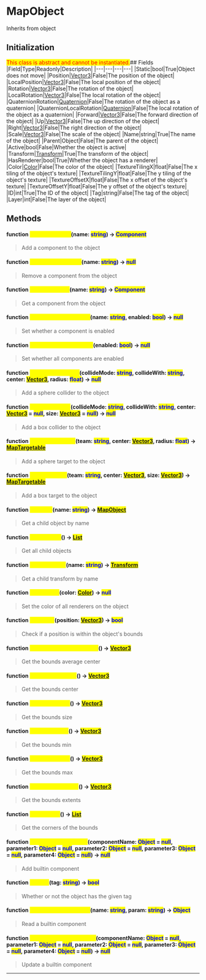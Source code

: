 # MapObject
Inherits from object
## Initialization
<mark style="color:red;">This class is abstract and cannot be instantiated.</mark>## Fields
|Field|Type|Readonly|Description|
|---|---|---|---|
|Static|bool|True|Object does not move|
|Position|[Vector3](../objects/Vector3.md)|False|The position of the object|
|LocalPosition|[Vector3](../objects/Vector3.md)|False|The local position of the object|
|Rotation|[Vector3](../objects/Vector3.md)|False|The rotation of the object|
|LocalRotation|[Vector3](../objects/Vector3.md)|False|The local rotation of the object|
|QuaternionRotation|[Quaternion](../objects/Quaternion.md)|False|The rotation of the object as a quaternion|
|QuaternionLocalRotation|[Quaternion](../objects/Quaternion.md)|False|The local rotation of the object as a quaternion|
|Forward|[Vector3](../objects/Vector3.md)|False|The forward direction of the object|
|Up|[Vector3](../objects/Vector3.md)|False|The up direction of the object|
|Right|[Vector3](../objects/Vector3.md)|False|The right direction of the object|
|Scale|[Vector3](../objects/Vector3.md)|False|The scale of the object|
|Name|string|True|The name of the object|
|Parent|Object|False|The parent of the object|
|Active|bool|False|Whether the object is active|
|Transform|[Transform](../objects/Transform.md)|True|The transform of the object|
|HasRenderer|bool|True|Whether the object has a renderer|
|Color|[Color](../objects/Color.md)|False|The color of the object|
|TextureTilingX|float|False|The x tiling of the object's texture|
|TextureTilingY|float|False|The y tiling of the object's texture|
|TextureOffsetX|float|False|The x offset of the object's texture|
|TextureOffsetY|float|False|The y offset of the object's texture|
|ID|int|True|The ID of the object|
|Tag|string|False|The tag of the object|
|Layer|int|False|The layer of the object|
## Methods
#### function <mark style="color:yellow;">AddComponent</mark>(name: <mark style="color:blue;">string</mark>) → <mark style="color:blue;">Component</mark>
> Add a component to the object

#### function <mark style="color:yellow;">RemoveComponent</mark>(name: <mark style="color:blue;">string</mark>) → <mark style="color:blue;">null</mark>
> Remove a component from the object

#### function <mark style="color:yellow;">GetComponent</mark>(name: <mark style="color:blue;">string</mark>) → <mark style="color:blue;">Component</mark>
> Get a component from the object

#### function <mark style="color:yellow;">SetComponentEnabled</mark>(name: <mark style="color:blue;">string</mark>, enabled: <mark style="color:blue;">bool</mark>) → <mark style="color:blue;">null</mark>
> Set whether a component is enabled

#### function <mark style="color:yellow;">SetComponentsEnabled</mark>(enabled: <mark style="color:blue;">bool</mark>) → <mark style="color:blue;">null</mark>
> Set whether all components are enabled

#### function <mark style="color:yellow;">AddSphereCollider</mark>(collideMode: <mark style="color:blue;">string</mark>, collideWith: <mark style="color:blue;">string</mark>, center: <mark style="color:blue;">[Vector3](../objects/Vector3.md)</mark>, radius: <mark style="color:blue;">float</mark>) → <mark style="color:blue;">null</mark>
> Add a sphere collider to the object

#### function <mark style="color:yellow;">AddBoxCollider</mark>(collideMode: <mark style="color:blue;">string</mark>, collideWith: <mark style="color:blue;">string</mark>, center: <mark style="color:blue;">[Vector3](../objects/Vector3.md)</mark> = <mark style="color:blue;">null</mark>, size: <mark style="color:blue;">[Vector3](../objects/Vector3.md)</mark> = <mark style="color:blue;">null</mark>) → <mark style="color:blue;">null</mark>
> Add a box collider to the object

#### function <mark style="color:yellow;">AddSphereTarget</mark>(team: <mark style="color:blue;">string</mark>, center: <mark style="color:blue;">[Vector3](../objects/Vector3.md)</mark>, radius: <mark style="color:blue;">float</mark>) → <mark style="color:blue;">[MapTargetable](../objects/MapTargetable.md)</mark>
> Add a sphere target to the object

#### function <mark style="color:yellow;">AddBoxTarget</mark>(team: <mark style="color:blue;">string</mark>, center: <mark style="color:blue;">[Vector3](../objects/Vector3.md)</mark>, size: <mark style="color:blue;">[Vector3](../objects/Vector3.md)</mark>) → <mark style="color:blue;">[MapTargetable](../objects/MapTargetable.md)</mark>
> Add a box target to the object

#### function <mark style="color:yellow;">GetChild</mark>(name: <mark style="color:blue;">string</mark>) → <mark style="color:blue;">[MapObject](../objects/MapObject.md)</mark>
> Get a child object by name

#### function <mark style="color:yellow;">GetChildren</mark>() → <mark style="color:blue;">[List](../objects/List.md)</mark>
> Get all child objects

#### function <mark style="color:yellow;">GetTransform</mark>(name: <mark style="color:blue;">string</mark>) → <mark style="color:blue;">[Transform](../objects/Transform.md)</mark>
> Get a child transform by name

#### function <mark style="color:yellow;">SetColorAll</mark>(color: <mark style="color:blue;">[Color](../objects/Color.md)</mark>) → <mark style="color:blue;">null</mark>
> Set the color of all renderers on the object

#### function <mark style="color:yellow;">InBounds</mark>(position: <mark style="color:blue;">[Vector3](../objects/Vector3.md)</mark>) → <mark style="color:blue;">bool</mark>
> Check if a position is within the object's bounds

#### function <mark style="color:yellow;">GetBoundsAverageCenter</mark>() → <mark style="color:blue;">[Vector3](../objects/Vector3.md)</mark>
> Get the bounds average center

#### function <mark style="color:yellow;">GetBoundsCenter</mark>() → <mark style="color:blue;">[Vector3](../objects/Vector3.md)</mark>
> Get the bounds center

#### function <mark style="color:yellow;">GetBoundsSize</mark>() → <mark style="color:blue;">[Vector3](../objects/Vector3.md)</mark>
> Get the bounds size

#### function <mark style="color:yellow;">GetBoundsMin</mark>() → <mark style="color:blue;">[Vector3](../objects/Vector3.md)</mark>
> Get the bounds min

#### function <mark style="color:yellow;">GetBoundsMax</mark>() → <mark style="color:blue;">[Vector3](../objects/Vector3.md)</mark>
> Get the bounds max

#### function <mark style="color:yellow;">GetBoundsExtents</mark>() → <mark style="color:blue;">[Vector3](../objects/Vector3.md)</mark>
> Get the bounds extents

#### function <mark style="color:yellow;">GetCorners</mark>() → <mark style="color:blue;">[List](../objects/List.md)</mark>
> Get the corners of the bounds

#### function <mark style="color:yellow;">AddBuiltinComponent</mark>(componentName: <mark style="color:blue;">Object</mark> = <mark style="color:blue;">null</mark>, parameter1: <mark style="color:blue;">Object</mark> = <mark style="color:blue;">null</mark>, parameter2: <mark style="color:blue;">Object</mark> = <mark style="color:blue;">null</mark>, parameter3: <mark style="color:blue;">Object</mark> = <mark style="color:blue;">null</mark>, parameter4: <mark style="color:blue;">Object</mark> = <mark style="color:blue;">null</mark>) → <mark style="color:blue;">null</mark>
> Add builtin component

#### function <mark style="color:yellow;">HasTag</mark>(tag: <mark style="color:blue;">string</mark>) → <mark style="color:blue;">bool</mark>
> Whether or not the object has the given tag

#### function <mark style="color:yellow;">ReadBuiltinComponent</mark>(name: <mark style="color:blue;">string</mark>, param: <mark style="color:blue;">string</mark>) → <mark style="color:blue;">Object</mark>
> Read a builtin component

#### function <mark style="color:yellow;">UpdateBuiltinComponent</mark>(componentName: <mark style="color:blue;">Object</mark> = <mark style="color:blue;">null</mark>, parameter1: <mark style="color:blue;">Object</mark> = <mark style="color:blue;">null</mark>, parameter2: <mark style="color:blue;">Object</mark> = <mark style="color:blue;">null</mark>, parameter3: <mark style="color:blue;">Object</mark> = <mark style="color:blue;">null</mark>, parameter4: <mark style="color:blue;">Object</mark> = <mark style="color:blue;">null</mark>) → <mark style="color:blue;">null</mark>
> Update a builtin component


---

